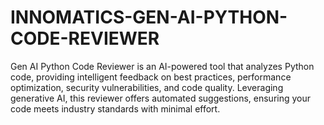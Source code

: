 # INNOMATICS-GEN-AI-PYTHON-CODE-REVIEWER
Gen AI Python Code Reviewer is an AI-powered tool that analyzes Python code, providing intelligent feedback on best practices, performance optimization, security vulnerabilities, and code quality. Leveraging generative AI, this reviewer offers automated suggestions, ensuring your code meets industry standards with minimal effort.
